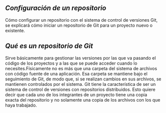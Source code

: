 ## _Configuración de un repositorio_
Cómo configurar un repositorio con el sistema de control de versiones Git, se explicará cómo iniciar un repositorio de Git para un proyecto nuevo o existente.

## _Qué es un repositorio de Git_
Sirve básicamente para gestionar las versiones por las que va pasando el código de los proyectos y a las que se puede acceder cuando lo necesites.Físicamente no es más que una carpeta del sistema de archivos con código fuente de una aplicación. Esa carpeta se mantiene bajo el seguimiento de Git, de modo que, si se realizan cambios en sus archivos, se mantienen controlados por el sistema.
Git tiene la característica de ser un sistema de control de versiones con repositorios distribuidos. Esto quiere decir que cada uno de los integrantes de un proyecto tiene una copia exacta del repositorio y no solamente una copia de los archivos con los que haya trabajado.
